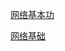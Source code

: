 [网络基本功](https://www.gitbook.com/book/wizardforcel/network-basic)

[网络基础](https://tonydeng.github.io/sdn-handbook/linux/tcpdump.html)

